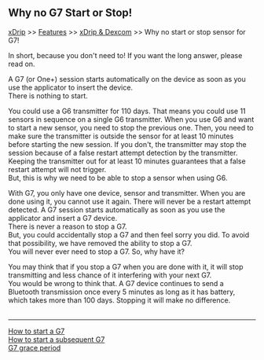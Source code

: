 ## Why no G7 Start or Stop!  
[xDrip](../../README.md) >> [Features](../Features_page.md) >> [xDrip & Dexcom](../Dexcom_page.md) >> Why no start or stop sensor for G7!  
  
In short, because you don't need to!  If you want the long answer, please read on.  

A G7 (or One+) session starts automatically on the device as soon as you use the applicator to insert the device.  
There is nothing to start.  
  
You could use a G6 transmitter for 110 days. That means you could use 11 sensors in sequence on a single G6 transmitter.  When you use G6 and want to start a new sensor, you need to stop the previous one.  Then, you need to make sure the transmitter is outside the sensor for at least 10 minutes before starting the new session.  If you don't, the transmitter may stop the session because of a false restart attempt detection by the transmitter.  
Keeping the transmitter out for at least 10 minutes guarantees that a false restart attempt will not trigger.  
But, this is why we need to be able to stop a sensor when using G6.  
  
With G7, you only have one device, sensor and transmitter.  When you are done using it, you cannot use it again.  There will never be a restart attempt detected.  A G7 session starts automatically as soon as you use the applicator and insert a G7 device.  
There is never a reason to stop a G7.  
But, you could accidentally stop a G7 and then feel sorry you did.  To avoid that possibility, we have removed the ability to stop a G7.  
You will never ever need to stop a G7.  So, why have it?  
  
You may think that if you stop a G7 when you are done with it, it will stop transmitting and less chance of it interfering with your next G7.  
You would be wrong to think that.  A G7 device continues to send a Bluetooth transmission once every 5 minutes as long as it has battery, which takes more than 100 days.  Stopping it  will make no difference.  
<br/>  
  
---  

[How to start a G7](./G7.md)  
[How to start a subsequent G7](./SubsequentG7.md)  
[G7 grace period](./G7_Grace.md)  
  
